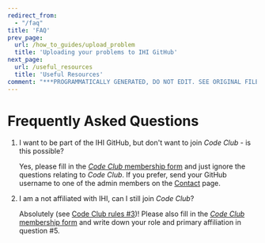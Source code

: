 ```yaml
---
redirect_from:
  - "/faq"
title: 'FAQ'
prev_page:
  url: /how_to_guides/upload_problem
  title: 'Uploading your problems to IHI GitHub'
next_page:
  url: /useful_resources
  title: 'Useful Resources'
comment: "***PROGRAMMATICALLY GENERATED, DO NOT EDIT. SEE ORIGINAL FILES IN /content***"
---
```

# Frequently Asked Questions

1. I want to be part of the IHI GitHub, but don't want to join _Code Club_ - is this possible?

   Yes, please fill in the [_Code Club_ membership form](https://forms.office.com/Pages/ResponsePage.aspx?id=_oivH5ipW0yTySEKEdmlwmTLVShUkb9Nh40TgmRp95lUQjdSM0JDQzNPMURSRDZWTzFLRjY0WU1QMi4u) and just ignore the questions relating to _Code Club_. If you prefer, send your GitHub username to one of the admin members on the [Contact](Contact) page.

1. I am a not affiliated with IHI, can I still join _Code Club_?

   Absolutely (see [Code Club rules #3](rules))! Please also fill in the [_Code Club_ membership form](https://forms.office.com/Pages/ResponsePage.aspx?id=_oivH5ipW0yTySEKEdmlwmTLVShUkb9Nh40TgmRp95lUQjdSM0JDQzNPMURSRDZWTzFLRjY0WU1QMi4u) and write down your role and primary affiliation in question #5.
